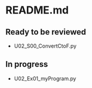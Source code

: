 # README.md

## Ready to be reviewed
- U02_S00_ConvertCtoF.py

## In progress
- U02_Ex01_myProgram.py